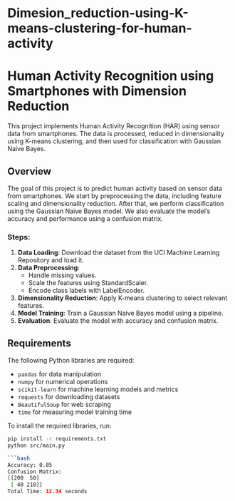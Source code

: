 # Dimesion_reduction-using-K-means-clustering-for-human-activity

# Human Activity Recognition using Smartphones with Dimension Reduction

This project implements Human Activity Recognition (HAR) using sensor data from smartphones. The data is processed, reduced in dimensionality using K-means clustering, and then used for classification with Gaussian Naive Bayes.

## Overview

The goal of this project is to predict human activity based on sensor data from smartphones. We start by preprocessing the data, including feature scaling and dimensionality reduction. After that, we perform classification using the Gaussian Naive Bayes model. We also evaluate the model’s accuracy and performance using a confusion matrix.

### Steps:
1. **Data Loading**: Download the dataset from the UCI Machine Learning Repository and load it.
2. **Data Preprocessing**:
   - Handle missing values.
   - Scale the features using StandardScaler.
   - Encode class labels with LabelEncoder.
3. **Dimensionality Reduction**: Apply K-means clustering to select relevant features.
4. **Model Training**: Train a Gaussian Naive Bayes model using a pipeline.
5. **Evaluation**: Evaluate the model with accuracy and confusion matrix.

## Requirements

The following Python libraries are required:

- `pandas` for data manipulation
- `numpy` for numerical operations
- `scikit-learn` for machine learning models and metrics
- `requests` for downloading datasets
- `BeautifulSoup` for web scraping
- `time` for measuring model training time

To install the required libraries, run:

```bash
pip install -r requirements.txt
python src/main.py

```bash
Accuracy: 0.85
Confusion Matrix:
[[200  50]
 [ 40 210]]
Total Time: 12.34 seconds

